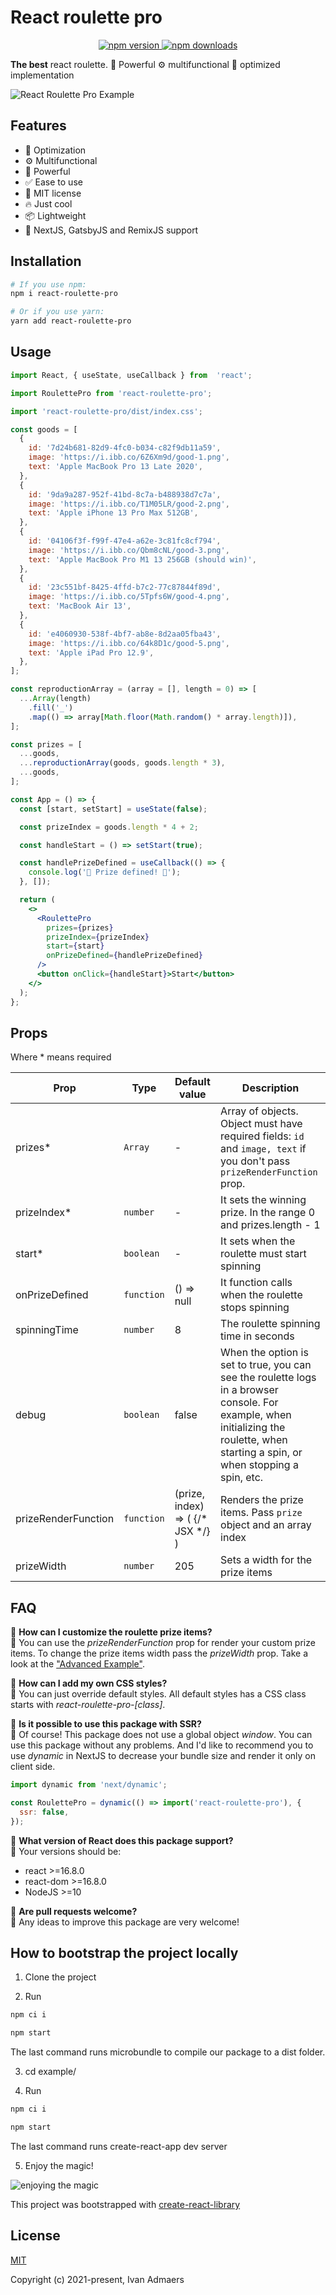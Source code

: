 # React roulette pro

<div align="center">
  <a href="https://www.npmjs.com/package/react-roulette-pro">
    <img alt="npm version" src="https://img.shields.io/npm/v/react-roulette-pro" />
  </a>
  <a href="https://www.npmjs.com/package/react-roulette-pro">
    <img alt="npm downloads" src="https://img.shields.io/npm/dm/react-roulette-pro" />
  </a>
</div>

**The best** react roulette. 💪 Powerful  ⚙️ multifunctional 🚀 optimized implementation

![React Roulette Pro Example](https://github.com/IvanAdmaers/react-roulette-pro/raw/main/demo/react-roulette-pro-example.gif)

## Features

 - 🚀 Optimization
 - ⚙️ Multifunctional
 - 💪 Powerful
 - ✅ Ease to use
 - 📝 MIT license 
 - 🔥 Just cool
 - 📦 Lightweight
 - 🎉 NextJS, GatsbyJS and RemixJS support

## Installation

```bash
# If you use npm:
npm i react-roulette-pro

# Or if you use yarn:
yarn add react-roulette-pro
```

## Usage

```jsx
import React, { useState, useCallback } from  'react';

import RoulettePro from 'react-roulette-pro';

import 'react-roulette-pro/dist/index.css';

const goods = [
  {
    id: '7d24b681-82d9-4fc0-b034-c82f9db11a59',
    image: 'https://i.ibb.co/6Z6Xm9d/good-1.png',
    text: 'Apple MacBook Pro 13 Late 2020',
  },
  {
    id: '9da9a287-952f-41bd-8c7a-b488938d7c7a',
    image: 'https://i.ibb.co/T1M05LR/good-2.png',
    text: 'Apple iPhone 13 Pro Max 512GB',
  },
  {
    id: '04106f3f-f99f-47e4-a62e-3c81fc8cf794',
    image: 'https://i.ibb.co/Qbm8cNL/good-3.png',
    text: 'Apple MacBook Pro M1 13 256GB (should win)',
  },
  {
    id: '23c551bf-8425-4ffd-b7c2-77c87844f89d',
    image: 'https://i.ibb.co/5Tpfs6W/good-4.png',
    text: 'MacBook Air 13',
  },
  {
    id: 'e4060930-538f-4bf7-ab8e-8d2aa05fba43',
    image: 'https://i.ibb.co/64k8D1c/good-5.png',
    text: 'Apple iPad Pro 12.9',
  },
];

const reproductionArray = (array = [], length = 0) => [
  ...Array(length)
    .fill('_')
    .map(() => array[Math.floor(Math.random() * array.length)]),
];

const prizes = [
  ...goods,
  ...reproductionArray(goods, goods.length * 3),
  ...goods,
];

const App = () => {
  const [start, setStart] = useState(false);

  const prizeIndex = goods.length * 4 + 2;

  const handleStart = () => setStart(true);

  const handlePrizeDefined = useCallback(() => {
    console.log('🥳 Prize defined! 🥳');
  }, []);

  return (
    <>
      <RoulettePro
        prizes={prizes}
        prizeIndex={prizeIndex}
        start={start}
        onPrizeDefined={handlePrizeDefined}
      />
      <button onClick={handleStart}>Start</button>
    </>
  );
};
```

## Props

Where * means required

| **Prop** | **Type** | **Default value** | **Description** |
|--|--|--|--|
| prizes* | `Array` | - | Array of objects. Object must have required fields: `id` and `image, text` if you don't pass `prizeRenderFunction` prop.  |
| prizeIndex* | `number` | - | It sets the winning prize. In the range 0 and prizes.length - 1 |
| start* | `boolean` | - | It sets when the roulette must start spinning  |
| onPrizeDefined | `function` | () => null | It function calls when the roulette stops spinning |
| spinningTime | `number` | 8 | The roulette spinning time in seconds |
| debug | `boolean` | false | When the option is set to true, you can see the roulette logs in a browser console. For example, when initializing the roulette, when starting a spin, or when stopping a spin, etc. |
| prizeRenderFunction | `function` | (prize, index) => ( {/* JSX */} ) | Renders the prize items. Pass `prize` object and an array index |
| prizeWidth | `number` | 205 | Sets a width for the prize items |

## FAQ

🧐 **How can I customize the roulette prize items?**  
📣 You can use the *prizeRenderFunction* prop for render your custom prize items. To change the prize items width pass the *prizeWidth* prop. Take a look at the ["Advanced Example"](https://github.com/IvanAdmaers/react-roulette-pro/blob/main/example/src/AdvancedUsage.js).

🧐 **How can I add my own CSS styles?**  
📣 You can just override default styles. All default styles has a CSS class starts with *react-roulette-pro-[class]*.

🧐 **Is it possible to use this package with SSR?**  
📣 Of course! This package does not use a global object *window*. You can use this package without any problems. And I'd like to recommend you to use *dynamic* in NextJS to decrease your bundle size and render it only on client side.
```javascript
import dynamic from 'next/dynamic';

const RoulettePro = dynamic(() => import('react-roulette-pro'), {
  ssr: false,
});
```
🧐 **What version of React does this package support?**  
📣 Your versions should be:
 - react >=16.8.0
 - react-dom >=16.8.0
 - NodeJS >=10
 
🧐 **Are pull requests welcome?**  
📣 Any ideas to improve this package are very welcome!

## How to bootstrap the project locally

1. Clone the project

2. Run

```bash
npm ci i

npm start
```

The last command runs microbundle to compile our package to a dist folder.

3. cd example/  

4. Run

```bash
npm ci i

npm start
```

The last command runs create-react-app dev server  

5. Enjoy the magic!  

![enjoying the magic](https://media.giphy.com/media/olAik8MhYOB9K/giphy.gif)

This project was bootstrapped with
[create-react-library](https://www.npmjs.com/package/create-react-library)

## License

[MIT](https://opensource.org/licenses/MIT)

Copyright (c) 2021-present, Ivan Admaers